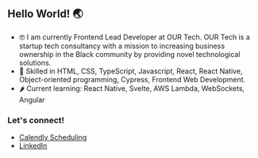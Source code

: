 ## Hello World! 🌏
- 🤓 I am currently Frontend Lead Developer at OUR Tech. OUR Tech is a startup tech consultancy with a mission to increasing business ownership in the Black community by providing novel technological solutions.
- 📝 Skilled in HTML, CSS, TypeScript, Javascript, React, React Native, Object-oriented programming, Cypress, Frontend Web Development.
- 🌶 Current learning: React Native, Svelte, AWS Lambda, WebSockets, Angular

### Let's connect!
- [Calendly Scheduling](https://calendly.com/javadrift)
- [LinkedIn](https://www.linkedin.com/in/dorifuto-dev/)
<!--
**ericli1996/ericli1996** is a ✨ _special_ ✨ repository because its `README.md` (this file) appears on your GitHub profile.

Here are some ideas to get you started:

- 🔭 I’m currently working on ...
- 🌱 I’m currently learning ...
- 👯 I’m looking to collaborate on ...
- 🤔 I’m looking for help with ...
- 💬 Ask me about ...
- 📫 How to reach me: ...
- 😄 Pronouns: ...
- ⚡ Fun fact: ...
-->

